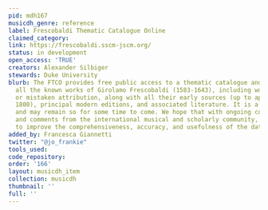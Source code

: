 ```yaml
---
pid: mdh167
musicdh_genre: reference
label: Frescobaldi Thematic Catalogue Online
claimed_category: 
link: https://frescobaldi.sscm-jscm.org/
status: in development
open_access: 'TRUE'
creators: Alexander Silbiger
stewards: Duke University
blurb: The FTCO provides free public access to a thematic catalogue and database of
  all the known works of Girolamo Frescobaldi (1583-1643), including works of uncertain
  or mistaken attribution, along with all their early sources (up to approximately
  1800), principal modern editions, and associated literature. It is a work-in-progress
  and may remain so for some time to come. We hope that with ongoing contributions
  and comments from the international musical and scholarly community, we will continue
  to improve the comprehensiveness, accuracy, and usefulness of the database.
added_by: Francesca Giannetti
twitter: "@jo_frankie"
tools_used: 
code_repository: 
order: '166'
layout: musicdh_item
collection: musicdh
thumbnail: ''
full: ''
---
```

